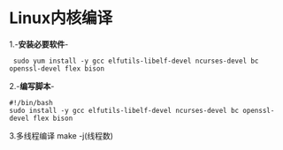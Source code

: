 # Linux内核编译
1.-**安装必要软件**-

     sudo yum install -y gcc elfutils-libelf-devel ncurses-devel bc openssl-devel flex bison
2.-**编写脚本**-
```shell
#!/bin/bash
sudo install -y gcc elfutils-libelf-devel ncurses-devel bc openssl-devel flex bison
```
3.多线程编译
      make -j(线程数)